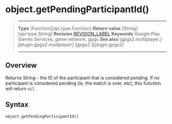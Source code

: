 # object.getPendingParticipantId()

> --------------------- ------------------------------------------------------------------------------------------
> __Type__              [Function][api.type.Function]
> __Return value__      [String][api.type.String]
> __Revision__          [REVISION_LABEL](REVISION_URL)
> __Keywords__          Google Play Games Services, game network, gpgs
> __See also__          [gpgs2.multiplayer.*][plugin.gpgs2.multiplayer]
>                       [gpgs2.*][plugin.gpgs2]
> --------------------- ------------------------------------------------------------------------------------------

## Overview

Returns String -  the ID of the participant that is considered pending. If no participant is considered pending (ie, the match is over, etc), this function will return `nil`.

## Syntax

	object.getPendingParticipantId()